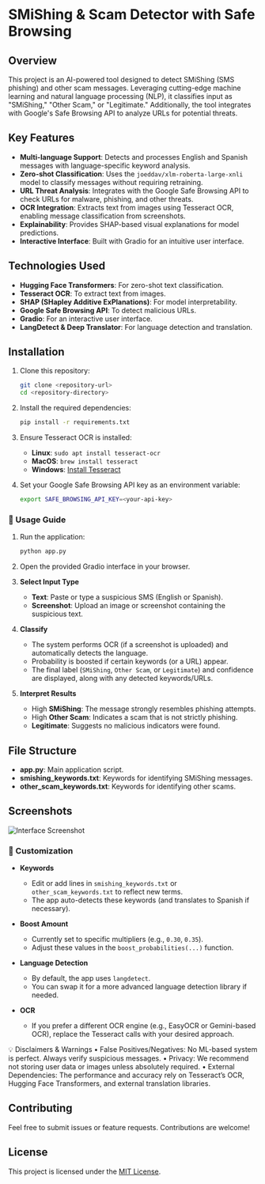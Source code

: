 
# SMiShing & Scam Detector with Safe Browsing

## Overview
This project is an AI-powered tool designed to detect SMiShing (SMS phishing) and other scam messages. Leveraging cutting-edge machine learning and natural language processing (NLP), it classifies input as "SMiShing," "Other Scam," or "Legitimate." Additionally, the tool integrates with Google's Safe Browsing API to analyze URLs for potential threats.

## Key Features
- **Multi-language Support**: Detects and processes English and Spanish messages with language-specific keyword analysis.
- **Zero-shot Classification**: Uses the `joeddav/xlm-roberta-large-xnli` model to classify messages without requiring retraining.
- **URL Threat Analysis**: Integrates with the Google Safe Browsing API to check URLs for malware, phishing, and other threats.
- **OCR Integration**: Extracts text from images using Tesseract OCR, enabling message classification from screenshots.
- **Explainability**: Provides SHAP-based visual explanations for model predictions.
- **Interactive Interface**: Built with Gradio for an intuitive user interface.

## Technologies Used
- **Hugging Face Transformers**: For zero-shot text classification.
- **Tesseract OCR**: To extract text from images.
- **SHAP (SHapley Additive ExPlanations)**: For model interpretability.
- **Google Safe Browsing API**: To detect malicious URLs.
- **Gradio**: For an interactive user interface.
- **LangDetect & Deep Translator**: For language detection and translation.

## Installation
1. Clone this repository:
   ```bash
   git clone <repository-url>
   cd <repository-directory>
   ```
2. Install the required dependencies:
   ```bash
   pip install -r requirements.txt
   ```
3. Ensure Tesseract OCR is installed:
   - **Linux**: `sudo apt install tesseract-ocr`
   - **MacOS**: `brew install tesseract`
   - **Windows**: [Install Tesseract](https://github.com/tesseract-ocr/tesseract)

4. Set your Google Safe Browsing API key as an environment variable:
   ```bash
   export SAFE_BROWSING_API_KEY=<your-api-key>
   ```

### 🏃 Usage Guide
1. Run the application:
   ```bash
   python app.py
   ```
2. Open the provided Gradio interface in your browser.

1. **Select Input Type**
   - **Text**: Paste or type a suspicious SMS (English or Spanish).
   - **Screenshot**: Upload an image or screenshot containing the suspicious text.

2. **Classify**
   - The system performs OCR (if a screenshot is uploaded) and automatically detects the language.
   - Probability is boosted if certain keywords (or a URL) appear.
   - The final label (`SMiShing`, `Other Scam`, or `Legitimate`) and confidence are displayed, along with any detected keywords/URLs.

3. **Interpret Results**
   - High **SMiShing**: The message strongly resembles phishing attempts.
   - High **Other Scam**: Indicates a scam that is not strictly phishing.
   - **Legitimate**: Suggests no malicious indicators were found.

## File Structure
- **app.py**: Main application script.
- **smishing_keywords.txt**: Keywords for identifying SMiShing messages.
- **other_scam_keywords.txt**: Keywords for identifying other scams.

## Screenshots
![Interface Screenshot](https://via.placeholder.com/600x400.png?text=Add+Your+Screenshot+Here)

### 🔧 Customization

- **Keywords**
  - Edit or add lines in `smishing_keywords.txt` or `other_scam_keywords.txt` to reflect new terms.
  - The app auto-detects these keywords (and translates to Spanish if necessary).

- **Boost Amount**
  - Currently set to specific multipliers (e.g., `0.30`, `0.35`).
  - Adjust these values in the `boost_probabilities(...)` function.

- **Language Detection**
  - By default, the app uses `langdetect`.
  - You can swap it for a more advanced language detection library if needed.

- **OCR**
  - If you prefer a different OCR engine (e.g., EasyOCR or Gemini-based OCR), replace the Tesseract calls with your desired approach.
 
💡 Disclaimers & Warnings
	•	False Positives/Negatives: No ML-based system is perfect. Always verify suspicious messages.
	•	Privacy: We recommend not storing user data or images unless absolutely required.
	•	External Dependencies: The performance and accuracy rely on Tesseract’s OCR, Hugging Face Transformers, and external translation libraries.

## Contributing
Feel free to submit issues or feature requests. Contributions are welcome!

## License
This project is licensed under the [MIT License](LICENSE).
